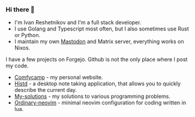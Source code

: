 ### Hi there 👋

- I'm Ivan Reshetnikov and I'm a full stack developer.
- I use Golang and Typescript most often, but I also sometimes use Rust or Python.
- I maintain my own [Mastodon](https://m.comfycamp.space) and Matrix server, everything works on Nixos.

I have a few projects on Forgejo. Github is not the only place where I post my code.

- [Comfycamp](https://git.comfycamp.space/lumin/comfycamp) - my personal website.
- [Histd](https://git.comfycamp.space/lumin/histd) - a desktop note taking application, that allows you to quickly describe the current day.
- [My-solutions](https://git.comfycamp.space/lumin/my-solutions) - my solutions to various programming problems.
- [Ordinary-neovim](https://git.comfycamp.space/lumin/ordinary-neovim) - minimal neovim configuration for coding written in lua.

